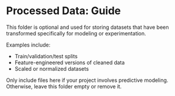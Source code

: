 # Processed Data: Guide

This folder is optional and used for storing datasets that have been transformed specifically for modeling or experimentation.

Examples include:

- Train/validation/test splits
- Feature-engineered versions of cleaned data
- Scaled or normalized datasets

Only include files here if your project involves predictive modeling. Otherwise, leave this folder empty or remove it.
